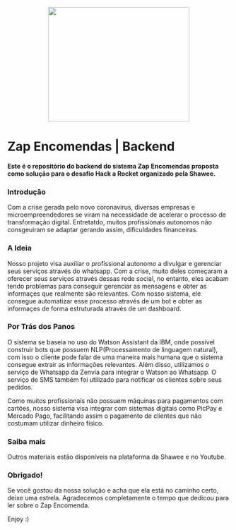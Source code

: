 <p align="center">
  <img src="https://i.imgur.com/wmBKb0I.png" height="260" width="320" />
</p>
 
 # Zap Encomendas | Backend
 
 **Este é o repositório do backend do sistema Zap Encomendas proposta como solução para o desafio Hack a Rocket organizado pela Shawee.**
 
 ### Introdução
Com a crise gerada pelo novo coronavirus, diversas empresas e microempreendedores se viram na necessidade de acelerar o processo de transformação digital. Entretatdo, muitos profissionais autonomos não consgeuiram se adaptar gerando assim, dificuldades financeiras.
 
 ### A Ideia
Nosso projeto visa auxiliar o profissional autonomo a divulgar e gerenciar seus serviços através do whatsapp. Com a crise, muito deles começaram a oferecer seus serviços através dessas rede social, no entanto, eles acabam tendo problemas para conseguir gerenciar as mensagens e obter as informaçes que realmente são relevantes. Com nosso sistema, ele consegue automatizar esse processo através de um bot e obter as informaçes de forma estruturada através de um dashboard.

### Por Trás dos Panos
O sistema se baseia no uso do Watson Assistant da IBM, onde  possível construir bots que possuem NLP(Processamento de linguagem natural), com isso o cliente pode falar de uma maneira mais humana que o sistema consegue extrair as informações relevantes. Além disso, utilizamos o serviço de Whatsapp da Zenvia para integrar o Watson ao Whatsapp. O serviço de SMS também foi utilizado para notificar os clientes sobre seus pedidos.

Como muitos profissionais não possuem máquinas para pagamentos com cartões, nosso sistema visa integrar com sistemas digitais como PicPay e Mercado Pago, facilitando assim o pagamento de clientes que não costumam utilizar dinheiro físico.



### Saiba mais
Outros materiais estão disponíveis na plataforma da Shawee e no Youtube.

### Obrigado!
Se você gostou da nossa solução e acha que ela está no caminho certo, deixe uma estrela. Agradecemos completamente o tempo que dedicou para ler sobre o Zap Encomenda.

Enjoy :)
